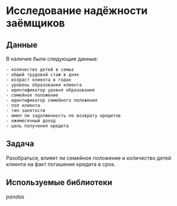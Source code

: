 # Исследование надёжности заёмщиков

## Данные

В наличие были следующие данные:

    - количество детей в семье
    - общий трудовой стаж в днях
    - возраст клиента в годах
    - уровень образования клиента
    - идентификатор уровня образования
    - семейное положение
    - идентификатор семейного положения
    - пол клиента
    - тип занятости
    - имел ли задолженность по возврату кредитов
    - ежемесячный доход
    - цель получения кредита

## Задача

Разобраться, влияет ли семейное положение и количество детей клиента на факт погашения кредита в срок.

## Используемые библиотеки

*pandas*
